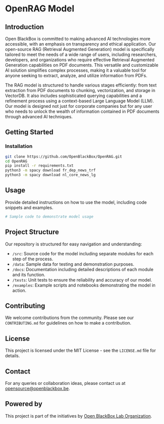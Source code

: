 # OpenRAG Model

## Introduction
Open BlackBox is committed to making advanced AI technologies more accessible, with an emphasis on transparency and ethical application. Our open-source RAG (Retrieval Augmented Generation) model is specifically tailored to meet the needs of a wide range of users, including researchers, developers, and organizations who require effective Retrieval Augmented Generation capabilities on PDF documents. This versatile and customizable AI solution simplifies complex processes, making it a valuable tool for anyone seeking to extract, analyze, and utilize information from PDFs.

The RAG model is structured to handle various stages efficiently: from text extraction from PDF documents to chunking, vectorization, and storage in VectorDB. It also includes sophisticated querying capabilities and a refinement process using a context-based Large Language Model (LLM). Our model is designed not just for corporate companies but for any user who needs to unlock the wealth of information contained in PDF documents through advanced AI techniques.

## Getting Started

### Installation

```bash
git clone https://github.com/OpenBlackBox/OpenRAG.git
cd OpenRAG
pip install -r requirements.txt
python3 -m spacy download fr_dep_news_trf
python3 -m spacy download nl_core_news_lg
```

## Usage
Provide detailed instructions on how to use the model, including code snippets and examples.

```python
# Sample code to demonstrate model usage
```

## Project Structure

Our repository is structured for easy navigation and understanding:

- `/src`: Source code for the model including separate modules for each step of the process.
- `/data`: Sample data for testing and demonstration purposes.
- `/docs`: Documentation including detailed descriptions of each module and its function.
- `/tests`: Unit tests to ensure the reliability and accuracy of our model.
- `/examples`: Example scripts and notebooks demonstrating the model in action.

## Contributing

We welcome contributions from the community. Please see our `CONTRIBUTING.md` for guidelines on how to make a contribution.

## License

This project is licensed under the MIT License - see the `LICENSE.md` file for details.

## Contact

For any queries or collaboration ideas, please contact us at [opensource@openblackbox.be](mailto:opensource@openblackbox.be).

## Powered by

This project is part of the initiatives by [Open BlackBox Lab Organization](https://github.com/OpenBlackBoxLab).
